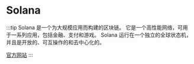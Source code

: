 # Solana

:::tip
Solana 是一个为大规模应用而构建的区块链。
它是一个高性能网络，可用于一系列应用，包括金融、支付和游戏。
Solana 运行在一个独立的全球状态机，并且是开放的、可互操作的和去中心化的。

[官方网站](https://solana.com/zh)
:::
